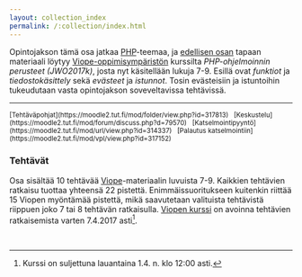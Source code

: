 ```yaml
---
layout: collection_index
permalink: /:collection/index.html
---
```



Opintojakson tämä osa jatkaa [PHP][PHP]-teemaa, ja [edellisen osan](../osa3) tapaan materiaali löytyy [Viope-oppimisympäristön][viope] kurssilta *PHP-ohjelmoinnin perusteet (JWO2017k)*, josta nyt käsitellään lukuja 7-9. Esillä ovat *funktiot* ja *tiedostokäsittely* sekä *evästeet* ja *istunnot*. Tosin evästeisiin ja istuntoihin tukeudutaan vasta opintojakson soveveltavissa tehtävissä.

[PHP]: http://php.net
[viope]: https://moodle2.tut.fi/mod/url/view.php?id=315284


<hr/>
<small>
[Tehtäväpohjat](https://moodle2.tut.fi/mod/folder/view.php?id=317813) &nbsp;
[Keskustelu](https://moodle2.tut.fi/mod/forum/discuss.php?d=79570) &nbsp;
[Katselmointipyyntö](https://moodle2.tut.fi/mod/url/view.php?id=314337) &nbsp;
[Palautus katselmointiin](https://moodle2.tut.fi/mod/vpl/view.php?id=317152)
</small>

### Tehtävät

Osa sisältää 10 tehtävää [Viope][viope]-materiaalin luvuista 7-9. Kaikkien tehtävien ratkaisu tuottaa yhteensä 22 pistettä. Enimmäissuoritukseen kuitenkin riittää 15 Viopen myöntämää pistettä, mikä saavutetaan valituista tehtävistä riippuen joko 7 tai 8 tehtävän ratkaisulla. [Viopen kurssi][viope] on avoinna tehtävien ratkaisemista varten 7.4.2017 asti[^2].

[^2]: Kurssi on suljettuna lauantaina 1.4. n. klo 12:00 asti.

<br/>

